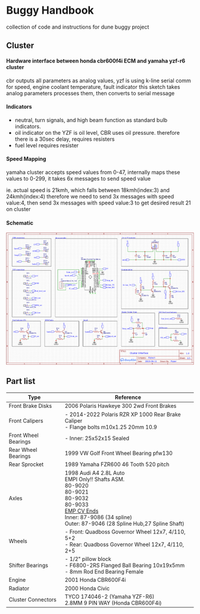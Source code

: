 # Buggy Handbook
collection of code and instructions for dune buggy project


## Cluster
#### Hardware interface between honda cbr600f4i ECM and yamaha yzf-r6 cluster
cbr outputs all parameters as analog values, yzf is using k-line serial comm for speed, engine coolant temperature, fault indicator this sketch takes analog parameters processes them, then converts to serial message

#### Indicators
- neutral, turn signals, and high beam function as standard bulb indicators. 
- oil indicator on the YZF is  oil level, CBR uses oil pressure. therefore there is a 30sec delay, requires resisters
- fuel level requires resister

#### Speed Mapping
yamaha cluster accepts speed values from 0-47, internally maps these values to 0-299, it takes 6x messages to send speed value

ie.  actual speed is 21kmh, which falls between 18kmh(index:3) and 24kmh(index:4) therefore we need to send 3x messages with speed value:4, then send 3x messages with speed value:3 to get desired result 21 on cluster

#### Schematic
![cluster-interface-schematic.png](cluster-interface-schematic.png)

## Part list
| Type                | Reference |
|---------------------|-----------|
| Front Brake Disks   | 2006 Polaris Hawkeye 300 2wd Front Brakes |
| Front Calipers      | - 2014-2022 Polaris RZR XP 1000 Rear Brake Caliper<br/> - Flange bolts m10x1.25 20mm 10.9 | 
| Front Wheel Bearings | - Inner: 25x52x15 Sealed |
| Rear Wheel Bearings | 1999 VW Golf Front Wheel Bearing pfw130 |
| Rear Sprocket       | 1989 Yamaha FZR600 46 Tooth 520 pitch |
| Axles               | 1998 Audi A4 2.8L Auto<br/> EMPI Only!! Shafts ASM.<br/> 80-9020<br/> 80-9021<br/> 80-9032<br/> 80-9033<br/> <ins>EMP CV Ends</ins><br/> Inner: 87-9086 (34 spline)<br/> Outer: 87-9046 (28 Spline Hub,27 Spline Shaft)
| Wheels              | - Front: Quadboss Governor Wheel 12x7, 4/110, 5+2<br/> - Rear: Quadboss Governor Wheel 12x7, 4/110, 2+5 |                      
| Shifter Bearings    | - 1/2" pillow block<br/> - F6800-2RS Flanged Ball Bearing 10x19x5mm<br/> - 8mm Rod End Bearing Female |
| Engine              | 2001 Honda CBR600F4i |
| Radiator            | 2000 Honda Civic |
| Cluster Connectors  | TYCO 174046-2 (Yamaha YZF-R6)<br/> 2.8MM 9 PIN WAY (Honda CBR600F4i) |
